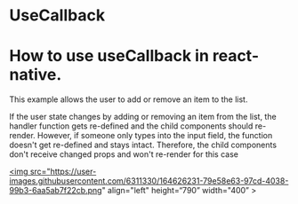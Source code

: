 # UseCallback
 
<h1>How to use useCallback in react-native.</h1>

This example allows the user to add or remove an item to the list.

If the user state changes by adding or removing an item from the list, the handler function gets re-defined and the child components should re-render. However, if someone only types into the input field, the function doesn't get re-defined and stays intact. Therefore, the child components don't receive changed props and won't re-render for this case

<a href="url"><img src="https://user-images.githubusercontent.com/6311330/164626231-79e58e63-97cd-4038-99b3-6aa5ab7f22cb.png" align="left" height=“790” width="400” ></a>



